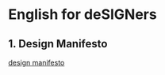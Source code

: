 # English for deSIGNers
## 1. Design Manifesto
[design manifesto](presentation-manifesto/manifesto_presentation.md)
